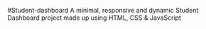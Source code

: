 #Student-dashboard
A minimal, responsive and dynamic Student Dashboard  project made up using HTML, CSS &amp; JavaScript 
